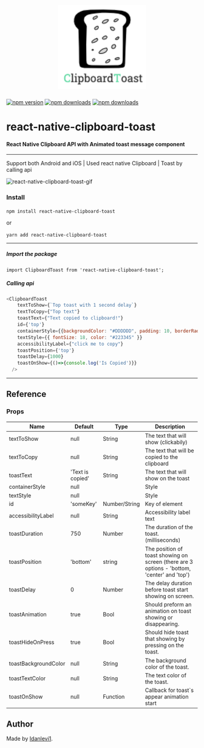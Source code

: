 <h1 align="center">
 <img height='220' src="./clipboard-toast-icon.png" /><br/>
</h1>

[![npm version](https://img.shields.io/npm/v/react-native-clipboard-toast.svg)](https://www.npmjs.com/package/react-native-clipboard-toast)
[![npm downloads](https://img.shields.io/npm/dw/react-native-clipboard-toast.svg)](https://www.npmjs.com/package/react-native-clipboard-toast) 
[![npm downloads](https://img.shields.io/bundlephobia/min/react-native-clipboard-toast.svg)](https://www.npmjs.com/package/react-native-clipboard-toast) 


# react-native-clipboard-toast 
#### React Native Clipboard API with Animated toast message component
---

Support both Android and iOS | Used react native Clipboard | Toast by calling api

![react-native-clipboard-toast-gif](https://media.giphy.com/media/cEeHGUr3wBEXwpF9ev/giphy.gif)

### Install

`npm install react-native-clipboard-toast`

or

`yarn add react-native-clipboard-toast`

-------

##### **Import the package**

```import ClipboardToast from 'react-native-clipboard-toast';```

##### **Calling api**

```js
<ClipboardToast
    textToShow={`Top toast with 1 second delay`}
    textToCopy={"Top text"}
    toastText={"Text copied to clipboard!"}
    id={'top'}
    containerStyle={{backgroundColor: "#DDDDDD", padding: 10, borderRadius: 5}}
    textStyle={{ fontSize: 18, color: "#223345" }}
    accessibilityLabel={"click me to copy"}
    toastPosition={'top'}
    toastDelay={1000}
    toastOnShow={()=>{console.log('Is Copied')}}
  />
```

---

## Reference

### Props

Name                | Default                  |  Type    | Description
--------------------|--------------------------|----------|---------------------------
textToShow            | null                    | String   | The text that will show (clickabily)
textToCopy            | null    | String   | The text that will be copied to the clipboard
toastText            | 'Text is copied'    | String   | The text that will show on the toast
containerStyle            | null    | | Style   | Container style
textStyle            | null    | | Style   | Text style
id             | 'someKey'                      | Number/String   | Key of element
accessibilityLabel         | null                     | String   | Accessibility label text
toastDuration            | 750    | Number   | The duration of the toast. (milliseconds)
toastPosition            | 'bottom'   | string   | The position of toast showing on screen (there are 3 options - 'bottom, 'center' and 'top')
toastDelay               | 0                        | Number   | The delay duration before toast start showing on screen.
toastAnimation           | true                     | Bool     | Should preform an animation on toast showing or disappearing.
toastHideOnPress         | true                     | Bool     | Should hide toast that showing by pressing on the toast.
toastBackgroundColor     | null                     | String   | The background color of the toast.
toastTextColor           | null                     | String   | The text color of the toast.
toastOnShow              | null                     | Function | Callback for toast\`s appear animation start


## Author

Made by [Idanlevi1](https://github.com/idanlevi1).
